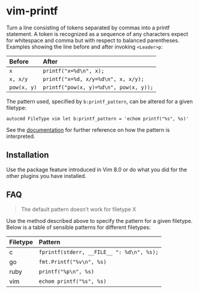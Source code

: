vim-printf
==========

Turn a line consisting of tokens separated by commas into a printf statement.
A token is recognized as a sequence of any characters expect for whitespace and
comma but with respect to balanced parentheses.
Examples showing the line before and after invoking `<Leader>p`:

| Before      | After                                  |
|:------------|:---------------------------------------|
| `x`         | `printf("x=%d\n", x);`                 |
| `x, x/y`    | `printf("x=%d, x/y=%d\n", x, x/y);`    |
| `pow(x, y)` | `printf("pow(x, y)=%d\n", pow(x, y));` |

The pattern used, specified by `b:printf_pattern`, can be altered for a given
filetype:

```vim
autocmd FileType vim let b:printf_pattern = 'echom printf("%s", %s)'
```

See the [documentation] for further reference on how the pattern is interpreted.

Installation
------------

Use the package feature introduced in Vim 8.0 or do what you did for the other
plugins you have installed.

FAQ
---

> The default pattern doesn't work for filetype X

Use the method described above to specify the pattern for a given filetype.
Below is a table of sensible patterns for different filetypes:

| Filetype | Pattern                                   |
|:---------|:------------------------------------------|
| c        | `fprintf(stderr, __FILE__ ": %d\n", %s);` |
| go       | `fmt.Printf("%v\n", %s)`                  |
| ruby     | `printf("%p\n", %s)`                      |
| vim      | `echom printf("%s", %s)`                  |

[documentation]: doc/printf.txt
